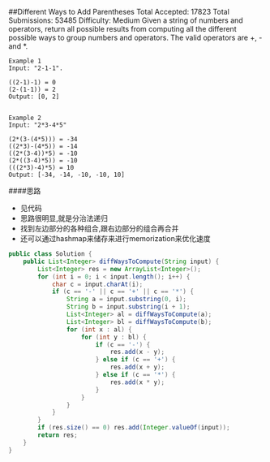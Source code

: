 ##Different Ways to Add Parentheses
	Total Accepted: 17823 Total Submissions: 53485 Difficulty: Medium
	Given a string of numbers and operators, return all possible results from computing all the different possible ways to group numbers and operators. The valid operators are +, - and *.


	Example 1
	Input: "2-1-1".

	((2-1)-1) = 0
	(2-(1-1)) = 2
	Output: [0, 2]


	Example 2
	Input: "2*3-4*5"

	(2*(3-(4*5))) = -34
	((2*3)-(4*5)) = -14
	((2*(3-4))*5) = -10
	(2*((3-4)*5)) = -10
	(((2*3)-4)*5) = 10
	Output: [-34, -14, -10, -10, 10]

####思路
- 见代码
- 思路很明显,就是分治法递归
- 找到左边部分的各种组合,跟右边部分的组合再合并
- 还可以通过hashmap来储存来进行memorization来优化速度

```java
public class Solution {
    public List<Integer> diffWaysToCompute(String input) {
        List<Integer> res = new ArrayList<Integer>();
        for (int i = 0; i < input.length(); i++) {
            char c = input.charAt(i);
            if (c == '-' || c == '+' || c == '*') {
                String a = input.substring(0, i);
                String b = input.substring(i + 1);
                List<Integer> al = diffWaysToCompute(a);
                List<Integer> bl = diffWaysToCompute(b);
                for (int x : al) {
                    for (int y : bl) {
                        if (c == '-') {
                            res.add(x - y);
                        } else if (c == '+') {
                            res.add(x + y);
                        } else if (c == '*') {
                            res.add(x * y);
                        }
                    }
                }
            }
        }
        if (res.size() == 0) res.add(Integer.valueOf(input));
        return res;
    }
}
```
